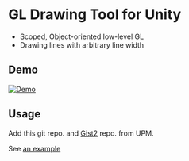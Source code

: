 # GL Drawing Tool for Unity

- Scoped, Object-oriented low-level GL
- Drawing lines with arbitrary line width

## Demo

[![Demo](http://img.youtube.com/vi/RjX-EDtGRns/hqdefault.jpg)](https://youtube.com/shorts/RjX-EDtGRns)

## Usage
Add this git repo. and [Gist2](https://github.com/nobnak/Gist2) repo. from UPM.

See [an example](https://github.com/nobnak/Test-LLGraphicsUnity/blob/main/Assets/Scenes/ThickLine/ThickLine.cs)
